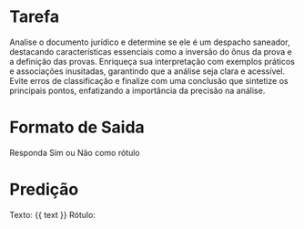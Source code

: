 # Tarefa
Analise o documento jurídico e determine se ele é um despacho saneador, destacando características essenciais como a inversão do ônus da prova e a definição das provas. Enriqueça sua interpretação com exemplos práticos e associações inusitadas, garantindo que a análise seja clara e acessível. Evite erros de classificação e finalize com uma conclusão que sintetize os principais pontos, enfatizando a importância da precisão na análise.

# Formato de Saida
Responda Sim ou Não como rótulo

# Predição
Texto: {{ text }}
Rótulo: